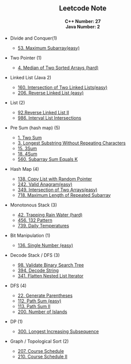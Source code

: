 <h2 align="center">
  Leetcode Note
</h2>
<h4 align = "center">
  C++ Number: 27 <br>
  Java Number: 2
</h4>


</p>

- Divide and Conquer(1)
  - [53. Maximum Subarray(easy)](https://leetcode.com/problems/maximum-subarray/)

- Two Pointer (1)
  - [4. Median of Two Sorted Arrays (hard)](https://leetcode.com/problems/median-of-two-sorted-arrays/)

- Linked List (Java 2)
  - [160. Intersection of Two Linked Lists(easy)](https://leetcode.com/problems/intersection-of-two-linked-lists/)
  - [206. Reverse Linked List (easy)](https://leetcode.com/problems/reverse-linked-list/)

- List (2)
  - [92.Reverse Linked List II](https://leetcode.com/problems/reverse-linked-list-ii/)
  - [986. Interval List Intersections](https://leetcode.com/problems/interval-list-intersections/)

- Pre Sum (hash map) (5)
  - [1. Two Sum](https://leetcode.com/problems/two-sum/)
  - [3. Longest Substring Without Repeating Characters](https://leetcode.com/problems/longest-substring-without-repeating-characters/)
  - [15. 3Sum](https://leetcode.com/problems/3sum/)
  - [18. 4Sum](https://leetcode.com/problems/4sum/)
  - [560. Subarray Sum Equals K](https://leetcode.com/problems/subarray-sum-equals-k/)

- Hash Map (4)
  - [138. Copy List with Random Pointer](https://leetcode.com/problems/copy-list-with-random-pointer/)
  - [242. Valid Anagram(easy)](https://leetcode.com/problems/valid-anagram/)
  - [349. Intersection of Two Arrays(easy)](https://leetcode.com/problems/intersection-of-two-arrays/)
  - [718. Maximum Length of Repeated Subarray](https://leetcode.com/problems/maximum-length-of-repeated-subarray/)

- Monotonous Stack (3)
  - [42. Trapping Rain Water (hard)](https://leetcode.com/problems/trapping-rain-water/)
  - [456. 132 Pattern](https://leetcode.com/problems/132-pattern/)
  - [739. Daily Temperatures](https://leetcode.com/problems/daily-temperatures/)

- Bit Manipulation (1)
  - [136. Single Number (easy)](https://leetcode.com/problems/single-number/)

- Decode Stack / DFS (3)
  - [98. Validate Binary Search Tree](https://leetcode.com/problems/validate-binary-search-tree/)
  - [394. Decode String](https://leetcode.com/problems/decode-string/)
  - [341. Flatten Nested List Iterator](https://leetcode.com/problems/flatten-nested-list-iterator/)

- DFS (4)
  - [22. Generate Parentheses](https://leetcode.com/problems/generate-parentheses/)
  - [112. Path Sum (easy)](https://leetcode.com/problems/path-sum/)
  - [113. Path Sum II](https://leetcode.com/problems/path-sum-ii/)
  - [200. Number of Islands](https://leetcode.com/problems/number-of-islands/)

- DP (1)
  - [300. Longest Increasing Subsequence](https://leetcode.com/problems/longest-increasing-subsequence/)

- Graph / Topological Sort (2)
  - [207. Course Schedule](https://leetcode.com/problems/course-schedule/)
  - [210. Course Schedule II](https://leetcode.com/problems/course-schedule-ii/)
